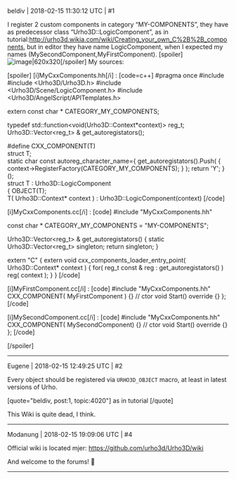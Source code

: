 beldiv | 2018-02-15 11:30:12 UTC | #1

I register 2 custom components in category “MY-COMPONENTS”, they have as predecessor class “Urho3D::LogicComponent”, as in tutorial:http://urho3d.wikia.com/wiki/Creating_your_own_C%2B%2B_components, but in editor they have name LogicComponent, when I expected my names (MySecondComponent,MyFirstComponent).
[spoiler]![image|620x320](upload://qHggFJYhcZCT06fF4QVfLzOkq6U.png)[/spoiler]
My sources:

[spoiler]
[i]MyCxxComponents.hh[/i] :
[code=c++]
#pragma once
#include <functional>
#include <Urho3D/Urho3D.h>
#include <Urho3D/Scene/LogicComponent.h>
#include <Urho3D/AngelScript/APITemplates.h> 

extern  const char *  CATEGORY_MY_COMPONENTS;

typedef  std::function<void(Urho3D::Context*context)>  reg_t;
Urho3D::Vector<reg_t>   &  get_autoregistators();

#define CXX_COMPONENT(T) \
        struct T; \
        static char const  autoreg_character_name=[](){   get_autoregistators().Push( [](Urho3D::Context*context){  context->RegisterFactory<T>(CATEGORY_MY_COMPONENTS);  } );  return 'Y'; }(); \
        struct T : Urho3D::LogicComponent \
        {   OBJECT(T); \
            T( Urho3D::Context* context ) : Urho3D::LogicComponent(context)
[/code]

[i]MyCxxComponents.cc[/i] :
[code]
#include "MyCxxComponents.hh"

const char *  CATEGORY_MY_COMPONENTS = "MY-COMPONENTS";

Urho3D::Vector<reg_t>   &  get_autoregistators()
{   static  Urho3D::Vector<reg_t>   singleton;
    return  singleton;
}

extern "C"
{   extern void cxx_components_loader_entry_point( Urho3D::Context* context )
    {   for( reg_t const & reg : get_autoregistators() )
             reg( context );
    }
}
[/code]

[i]MyFirstComponent.cc[/i] :
[code]
#include "MyCxxComponents.hh"
CXX_COMPONENT( MyFirstComponent )
    {} // ctor
    void Start() override
    {}
};
[/code]

[i]MySecondComponent.cc[/i] :
[code]
#include "MyCxxComponents.hh"
CXX_COMPONENT( MySecondComponent)
    {} // ctor
    void Start() override
    {}
};
[/code]

[/spoiler]

-------------------------

Eugene | 2018-02-15 12:49:25 UTC | #2

Every object should be registered via `URHO3D_OBJECT` macro, at least in latest versions of Urho.

[quote="beldiv, post:1, topic:4020"]
as in tutorial
[/quote]

This Wiki is quite dead, I think.

-------------------------

Modanung | 2018-02-15 19:09:06 UTC | #4

Official wiki is located mjer:
https://github.com/urho3d/Urho3D/wiki

And welcome to the forums! :confetti_ball:

-------------------------

